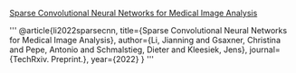 [Sparse Convolutional Neural Networks for Medical Image Analysis](https://www.techrxiv.org/articles/preprint/Sparse_Convolutional_Neural_Networks_for_Medical_Image_Analysis/19137518)










































'''
@article{li2022sparsecnn,
  title={Sparse Convolutional Neural Networks for Medical Image Analysis},
  author={Li, Jianning and Gsaxner, Christina and Pepe, Antonio and Schmalstieg, Dieter and Kleesiek, Jens},
  journal={TechRxiv. Preprint.},
  year={2022}
}
'''


